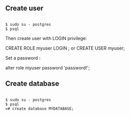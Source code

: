 ## Create user

<code>
$ sudo su - postgres
$ psql
</code>

Then create user with LOGIN privilege:

  CREATE ROLE myuser LOGIN ;
or
  CREATE USER myuser;

Set a password :

  alter role myuser password 'password!';


## Create database

<code>
$ sudo su - postgres
$ psql
=# create database MYDATABASE;
</code>
